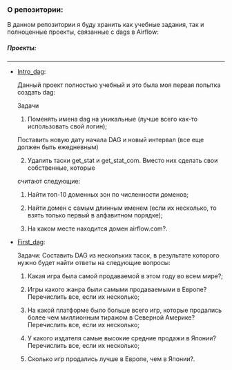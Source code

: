 ### О репозитории:

В данном репозитории я буду хранить как учебные задания, так и полноценные проекты, связанные с dags в Airflow:

##### Проекты:
___

- [Intro_dag](https://github.com/0n1xx/Airflow/blob/main/Intro_dags/Airflow2.ipynb):

  Данный проект полностью учебный и это была моя первая попытка создать dag:

  Задачи
  1) Поменять имена dag на уникальные (лучше всего как-то использовать свой логин);

  Поставить новую дату начала DAG и новый интервал (все еще должен быть ежедневным)

  2) Удалить таски get_stat и get_stat_com. Вместо них сделать свои собственные, которые

  считают следующие:

    1. Найти топ-10 доменных зон по численности доменов;
    
    2. Найти домен с самым длинным именем (если их несколько, то взять только первый в алфавитном порядке);
    
    3. На каком месте находится домен airflow.com?.


- [First_dag](https://github.com/0n1xx/Airflow/blob/main/first_dag/project.ipynb):

  Задачи:
  Cоставить DAG из нескольких тасок, в результате которого нужно будет найти ответы на следующие вопросы:

  1. Какая игра была самой продаваемой в этом году во всем мире?;
  
  2. Игры какого жанра были самыми продаваемыми в Европе? Перечислить все, если их несколько;
  
  3. На какой платформе было больше всего игр, которые продались более чем миллионным тиражом в Северной Америке? Перечислить все, если их несколько;
  
  4. У какого издателя самые высокие средние продажи в Японии? Перечислить все, если их несколько;
  
  5. Сколько игр продались лучше в Европе, чем в Японии?.





